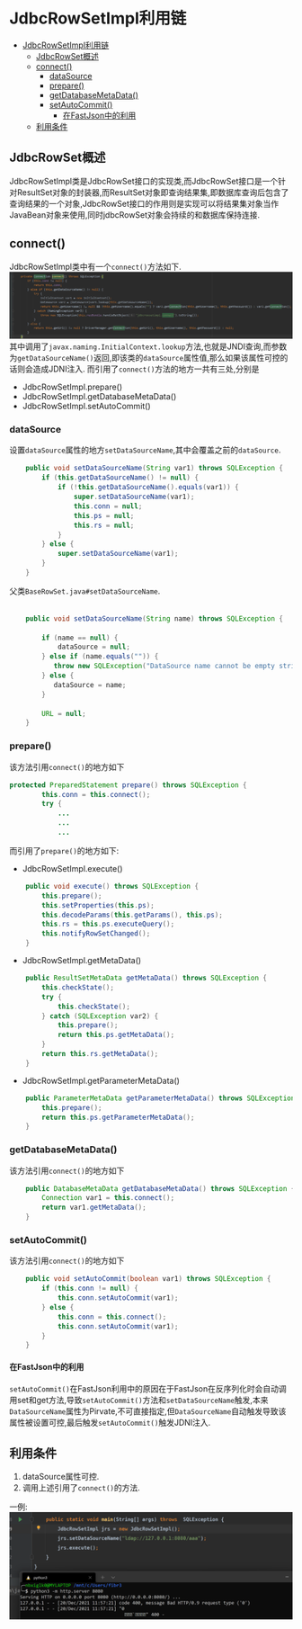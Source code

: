 # JdbcRowSetImpl利用链
- [JdbcRowSetImpl利用链](#jdbcrowsetimpl利用链)
  - [JdbcRowSet概述](#jdbcrowset概述)
  - [connect()](#connect)
    - [dataSource](#datasource)
    - [prepare()](#prepare)
    - [getDatabaseMetaData()](#getdatabasemetadata)
    - [setAutoCommit()](#setautocommit)
      - [在FastJson中的利用](#在fastjson中的利用)
  - [利用条件](#利用条件)
## JdbcRowSet概述
JdbcRowSetImpl类是JdbcRowSet接口的实现类,而JdbcRowSet接口是一个针对ResultSet对象的封装器,而ResultSet对象即查询结果集,即数据库查询后包含了查询结果的一个对象,JdbcRowSet接口的作用则是实现可以将结果集对象当作JavaBean对象来使用,同时jdbcRowSet对象会持续的和数据库保持连接.
## connect()
JdbcRowSetImpl类中有一个`connect()`方法如下.
![](2021-12-19-17-44-17.png)
其中调用了`javax.naming.InitialContext.lookup`方法,也就是JNDI查询,而参数为`getDataSourceName()`返回,即该类的`dataSource`属性值,那么如果该属性可控的话则会造成JDNI注入.
而引用了`connect()`方法的地方一共有三处,分别是
* JdbcRowSetImpl.prepare()
* JdbcRowSetImpl.getDatabaseMetaData()
* JdbcRowSetImpl.setAutoCommit()
### dataSource
设置`dataSource`属性的地方`setDataSourceName`,其中会覆盖之前的`dataSource`.
```java
    public void setDataSourceName(String var1) throws SQLException {
        if (this.getDataSourceName() != null) {
            if (!this.getDataSourceName().equals(var1)) {
                super.setDataSourceName(var1);
                this.conn = null;
                this.ps = null;
                this.rs = null;
            }
        } else {
            super.setDataSourceName(var1);
        }
    }
```
父类`BaseRowSet.java#setDataSourceName`.
```java

    public void setDataSourceName(String name) throws SQLException {

        if (name == null) {
            dataSource = null;
        } else if (name.equals("")) {
           throw new SQLException("DataSource name cannot be empty string");
        } else {
           dataSource = name;
        }

        URL = null;
    }
```
### prepare()
该方法引用`connect()`的地方如下
```java
protected PreparedStatement prepare() throws SQLException {
        this.conn = this.connect();
        try {
            ...
            ...
            ...
```
而引用了`prepare()`的地方如下:
* JdbcRowSetImpl.execute()
```java
    public void execute() throws SQLException {
        this.prepare();
        this.setProperties(this.ps);
        this.decodeParams(this.getParams(), this.ps);
        this.rs = this.ps.executeQuery();
        this.notifyRowSetChanged();
    }
```

* JdbcRowSetImpl.getMetaData()
```java
    public ResultSetMetaData getMetaData() throws SQLException {
        this.checkState();
        try {
            this.checkState();
        } catch (SQLException var2) {
            this.prepare();
            return this.ps.getMetaData();
        }
        return this.rs.getMetaData();
    }
```
* JdbcRowSetImpl.getParameterMetaData()
```java
    public ParameterMetaData getParameterMetaData() throws SQLException {
        this.prepare();
        return this.ps.getParameterMetaData();
    }
```
### getDatabaseMetaData()
该方法引用`connect()`的地方如下
```java
    public DatabaseMetaData getDatabaseMetaData() throws SQLException {
        Connection var1 = this.connect();
        return var1.getMetaData();
    }
```
### setAutoCommit()
该方法引用`connect()`的地方如下
```java
    public void setAutoCommit(boolean var1) throws SQLException {
        if (this.conn != null) {
            this.conn.setAutoCommit(var1);
        } else {
            this.conn = this.connect();
            this.conn.setAutoCommit(var1);
        }
    } 
```
#### 在FastJson中的利用
`setAutoCommit()`在FastJson利用中的原因在于FastJson在反序列化时会自动调用set和get方法,导致`setAutoCommit()`方法和`setDataSourceName`触发,本来`DataSourceName`属性为Pirvate,不可直接指定,但`DataSourceName`自动触发导致该属性被设置可控,最后触发`setAutoCommit()`触发JDNI注入.
## 利用条件
1. dataSource属性可控.
2. 调用上述引用了`connect()`的方法.  

一例:
![](2021-12-20-11-58-10.png)
